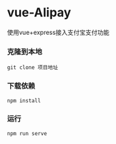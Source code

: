 # vue-Alipay
使用vue+express接入支付宝支付功能

### 克隆到本地
```
git clone 项目地址
``` 

### 下载依赖
```
npm install
```

### 运行
```
npm run serve
```
